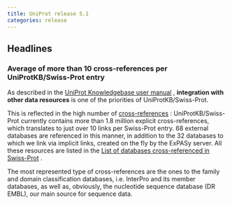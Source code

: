 ```yaml
---
title: UniProt release 5.1
categories: release
---
```


## Headlines

### Average of more than 10 cross-references per UniProtKB/Swiss-Prot entry

As described in the [UniProt Knowledgebase user manual](http://www.uniprot.org/help/uniprotkb) , **integration with other data resources** is one of the priorities of UniProtKB/Swiss-Prot.

This is reflected in the high number of [cross-references](http://www.uniprot.org/docs/dbxref) : UniProtKB/Swiss-Prot currently contains more than 1.8 million explicit cross-references, which translates to just over 10 links per Swiss-Prot entry. 68 external databases are referenced in this manner, in addition to the 32 databases to which we link via implicit links, created on the fly by the ExPASy server. All these resources are listed in the [List of databases cross-referenced in Swiss-Prot](http://www.uniprot.org/docs/dbxref) .

The most represented type of cross-references are the ones to the family and domain classification databases, i.e. InterPro and its member databases, as well as, obviously, the nucleotide sequence database (DR EMBL), our main source for sequence data.
